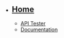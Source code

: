 * ## [Home](Home)
  * [API Tester](Home#api_tester)
  * [Documentation](https://github.com/opendatabio/opendatabio/wiki/home)
<br>
<br>
<br>
<br>
<br>
<br>
<br>
